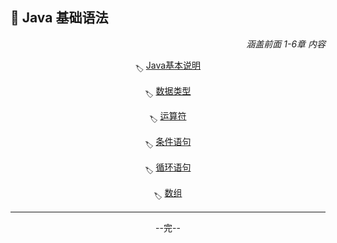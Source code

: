 ## 🚀 Java 基础语法

<div align="right">
    <i>涵盖前面 1-6章 内容</i>
</div>

<div align="center">

<sub>🏷</sub> [Java基本说明](%E7%AB%A0%E8%8A%821.md) 

<sub>🏷</sub> [数据类型](%E7%AB%A0%E8%8A%822.md)

<sub>🏷</sub> [运算符](%E7%AB%A0%E8%8A%823.md) 

<sub>🏷</sub> [条件语句](%E7%AB%A0%E8%8A%824.md)

<sub>🏷</sub> [循环语句](%E7%AB%A0%E8%8A%825.md) 

<sub>🏷</sub> [数组](%E7%AB%A0%E8%8A%826.md)

<hr>

--完--

</div>
